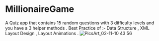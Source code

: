 # MillionaireGame
A Quiz app that contains 15 random questions with 3 difficulty levels and you have a 3 helper methods . 
Best Practice of :- Data Structure , XML Layout Design , Layout Animations .
![PicsArt_02-11-10 43 56](https://user-images.githubusercontent.com/39988066/74279687-0d912980-4d24-11ea-830e-ffcdb08a708b.png)
